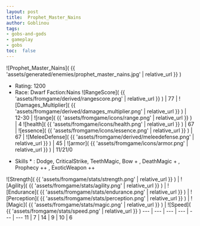 ```yaml
---
layout: post
title:  Prophet_Master_Nains
author: Goblinou
tags:
- gobs-and-gods
- gameplay
- gobs
toc:  false
---
```


![Prophet_Master_Nains]( {{ 'assets/generated/enemies/prophet_master_nains.jpg' | relative_url }} )
- Rating: 1200
- Race: Dwarf  Faction:Nains
![RangeScore]( {{ 'assets/fromgame/derived/rangescore.png' | relative_url }} ) | 77 | ![Damages_Multiplier]( {{ 'assets/fromgame/derived/damages_multiplier.png' | relative_url }} ) | 12-30 | ![range]( {{ 'assets/fromgame/icons/range.png' | relative_url }} ) | 4
![health]( {{ 'assets/fromgame/icons/health.png' | relative_url }} ) | 67 | ![essence]( {{ 'assets/fromgame/icons/essence.png' | relative_url }} ) | 67 | ![MeleeDefense]( {{ 'assets/fromgame/derived/meleedefense.png' | relative_url }} ) | 45 | ![armor]( {{ 'assets/fromgame/icons/armor.png' | relative_url }} ) | 11/21/0
* Skills * : Dodge, CriticalStrike, TeethMagic, Bow + , DeathMagic + , Prophecy ++ , ExoticWeapon ++ 

![Strength]( {{ 'assets/fromgame/stats/strength.png' | relative_url }} ) | ![Agility]( {{ 'assets/fromgame/stats/agility.png' | relative_url }} ) | ![Endurance]( {{ 'assets/fromgame/stats/endurance.png' | relative_url }} ) | ![Perception]( {{ 'assets/fromgame/stats/perception.png' | relative_url }} ) | ![Magic]( {{ 'assets/fromgame/stats/magic.png' | relative_url }} ) | ![Speed]( {{ 'assets/fromgame/stats/speed.png' | relative_url }} )
--- | --- | --- | --- | --- | ---
11 | 7 | 14 | 9 | 10 | 6
